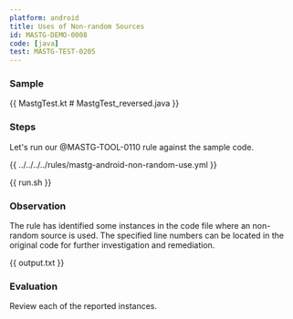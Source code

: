 ```yaml
---
platform: android
title: Uses of Non-random Sources
id: MASTG-DEMO-0008
code: [java]
test: MASTG-TEST-0205
---
```


### Sample

{{ MastgTest.kt # MastgTest_reversed.java }}

### Steps

Let's run our @MASTG-TOOL-0110 rule against the sample code.

{{ ../../../../rules/mastg-android-non-random-use.yml }}

{{ run.sh }}

### Observation

The rule has identified some instances in the code file where an non-random source is used. The specified line numbers can be located in the original code for further investigation and remediation.

{{ output.txt }}

### Evaluation

Review each of the reported instances.
